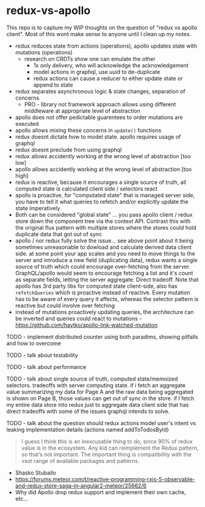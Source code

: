 # redux-vs-apollo

This repo is to capture my WIP thoughts on the question of "redux vs apollo client". Most of this wont make sense to anyone until I clean up my notes.

- redux reduces state from actions (operations), apollo updates state with mutations (operations)
  - research on CRDTs show one can emulate the other
    - 1x only delivery, who will acknowledge the acknowledgement
    - model actions in graphql, use uuid to de-duplicate
    - redux actions can cause a reducer to either update state or append to state
- redux separates asynchronous logic & state changes, separation of concerns
  - PRO - library not framework approach allows using different middleware at appropriate level of abstraction
- apollo does not offer pedictable guarentees to order mutations are executed
- apollo allows mixing these concerns in `update()` functions
- redux doesnt dictate how to model state. apollo requires usage of graphql
- redux doesnt preclude from using graphql
- redux allows accidently working at the wrong level of abstraction [too low]
- apollo allows accidently working at the wrong level of abstraction [too high]
- redux is reactive, because it encourages a single source of truth, all computed state is calculated client side / selectors react
- apollo is proactive, for "computated state" that is managed server side, you have to tell it what queries to refetch and/or explicitly update the state imperatively
- Both can be considered "global state" ... you pass apollo client / redux store down the component tree via the context API.  Contrast this with the original flux pattern with multiple stores where the stores could hold duplicate data that got out of sync
- apollo / nor redux fully solve the issue... see above point about it being sometimes unreasonable to dowload and calculate derived data client side. at some point your app scales and you need to move things to the server and introduce a new field (duplicating data), redux wants a single source of truth which could encourage over-fetching from the server. GraphQL/apollo would seem to encourage fetching a list and it's count as separate fields, letting the server aggregate. Direct tradeoff. Note that apollo has 3rd party libs for computed state client-side, also has `refetchQueries` which is proactive instead of reactive. Every mutation has to be aware of every query it affects, whereas the selector pattern is reactive but could involve over fetching
- instead of mutations proactively updating queries, the architecture can be inverted and queries could react to mutations - https://github.com/haytko/apollo-link-watched-mutation

TODO - implement distributed counter using both paradims, showing pitfalls and how to overcome

TODO - talk about testability

TODO - talk about performance

TODO - talk about single source of truth, computed state/memoized selectors. tradeoffs with server computing state. if i fetch an aggregate value summarizing my data for Page A and the raw data being aggregated is shown on Page B, those values can get out of sync in the store. if I fetch my entire data store into redux just to aggregate data client side that has direct tradeoffs with some of the issues graphql intends to solve. 

TODO - talk about the question should redux actions model user's intent vs leaking implementation details (actions named addToTodosById)

 > I guess I think this is an inexcusable thing to do, since 90% of redux value is in the ecosystem. Any kid can reimplement the Redux pattern, so that’s not important. The important thing is compatibility with the vast range of available packages and patterns.
 - Shasko Stubailo
 - https://forums.meteor.com/t/reactive-programming-rxjs-5-observable-and-redux-store-saga-in-angular2-meteor/25662/6
 - Why did Apollo drop redux support and implement their own cache, etc...
